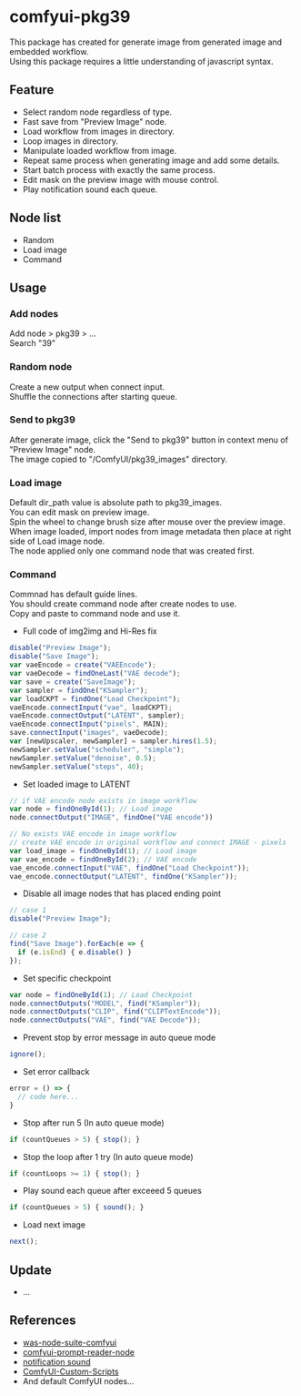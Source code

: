 # comfyui-pkg39

This package has created for generate image from generated image and embedded workflow.  
Using this package requires a little understanding of javascript syntax.  

## Feature

- Select random node regardless of type.
- Fast save from "Preview Image" node.
- Load workflow from images in directory.
- Loop images in directory.
- Manipulate loaded workflow from image.
- Repeat same process when generating image and add some details.
- Start batch process with exactly the same process.
- Edit mask on the preview image with mouse control.
- Play notification sound each queue.

## Node list

- Random
- Load image
- Command

## Usage

### Add nodes  
Add node > pkg39 > ...  
Search "39"

### Random node  
Create a new output when connect input.  
Shuffle the connections after starting queue.  

### Send to pkg39  
After generate image, click the "Send to pkg39" button in context menu of "Preview Image" node.  
The image copied to "/ComfyUI/pkg39_images" directory.  

### Load image  
Default dir_path value is absolute path to pkg39_images.  
You can edit mask on preview image.  
Spin the wheel to change brush size after mouse over the preview image.  
When image loaded, import nodes from image metadata then place at right side of Load image node.  
The node applied only one command node that was created first.

### Command  
Commnad has default guide lines.  
You should create command node after create nodes to use.  
Copy and paste to command node and use it.  

- Full code of img2img and Hi-Res fix
```js
disable("Preview Image");
disable("Save Image");
var vaeEncode = create("VAEEncode");
var vaeDecode = findOneLast("VAE decode");
var save = create("SaveImage");
var sampler = findOne("KSampler");
var loadCKPT = findOne("Load Checkpoint");
vaeEncode.connectInput("vae", loadCKPT);
vaeEncode.connectOutput("LATENT", sampler);
vaeEncode.connectInput("pixels", MAIN);
save.connectInput("images", vaeDecode);
var [newUpscaler, newSampler] = sampler.hires(1.5);
newSampler.setValue("scheduler", "simple");
newSampler.setValue("denoise", 0.5);
newSampler.setValue("steps", 40);
```

- Set loaded image to LATENT
```js
// if VAE encode node exists in image workflow
var node = findOneById(1); // Load image
node.connectOutput("IMAGE", findOne("VAE encode"))
```

```js
// No exists VAE encode in image workflow
// create VAE encode in original workflow and connect IMAGE - pixels
var load_image = findOneById(1); // Load image
var vae_encode = findOneById(2); // VAE encode
vae_encode.connectInput("VAE", findOne("Load Checkpoint"));
vae_encode.connectOutput("LATENT", findOne("KSampler"));
```

- Disable all image nodes that has placed ending point
```js
// case 1
disable("Preview Image");

// case 2
find("Save Image").forEach(e => {
  if (e.isEnd) { e.disable() }
});
```

- Set specific checkpoint 
```js
var node = findOneById(1); // Load Checkpoint
node.connectOutputs("MODEL", find("KSampler"));
node.connectOutputs("CLIP", find("CLIPTextEncode"));
node.connectOutputs("VAE", find("VAE Decode"));
```

- Prevent stop by error message in auto queue mode
```js
ignore();
```

- Set error callback
```js
error = () => {
  // code here...
}
```

- Stop after run 5 (In auto queue mode)  
```js
if (countQueues > 5) { stop(); }
```

- Stop the loop after 1 try (In auto queue mode)  
```js
if (countLoops >= 1) { stop(); }
```

- Play sound each queue after exceeed 5 queues
```js
if (countQueues > 5) { sound(); }
```

- Load next image
```js
next();
```

## Update

- ...

## References

- [was-node-suite-comfyui](https://github.com/WASasquatch/was-node-suite-comfyui)
- [comfyui-prompt-reader-node](https://github.com/receyuki/comfyui-prompt-reader-node)
- [notification sound](https://pixabay.com/sound-effects/duck-quack-112941/)
- [ComfyUI-Custom-Scripts](https://github.com/pythongosssss/ComfyUI-Custom-Scripts)
- And default ComfyUI nodes...